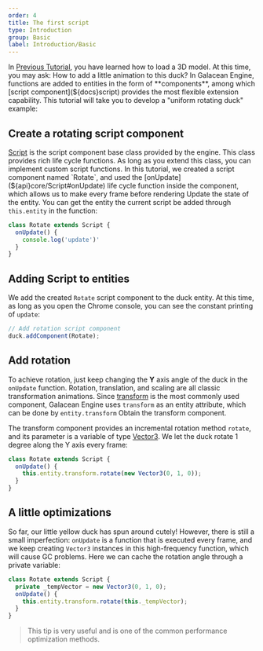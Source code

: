 ```yaml
---
order: 4
title: The first script
type: Introduction
group: Basic
label: Introduction/Basic
---
```


In [Previous Tutorial](${docs}model), you have learned how to load a 3D model. At this time, you may ask: How to add a little animation to this duck? In Galacean Engine, functions are added to entities in the form of **components**, among which [script component](${docs}script) provides the most flexible extension capability. This tutorial will take you to develop a "uniform rotating duck" example:

<playground src="script-basic.ts"></playground>

## Create a rotating script component

[Script](${api}core/Script) is the script component base class provided by the engine. This class provides rich life cycle functions. As long as you extend this class, you can implement custom script functions. In this tutorial, we created a script component named `Rotate`, and used the [onUpdate](${api}core/Script#onUpdate) life cycle function inside the component, which allows us to make every frame before rendering Update the state of the entity. You can get the entity the current script be added through `this.entity` in the function:

```typescript
class Rotate extends Script {
  onUpdate() {
    console.log('update')'
  }
}
```

## Adding Script to entities

We add the created `Rotate` script component to the duck entity. At this time, as long as you open the Chrome console, you can see the constant printing of `update`:

```typescript
// Add rotation script component
duck.addComponent(Rotate);
```

## Add rotation

To achieve rotation, just keep changing the **Y** axis angle of the duck in the `onUpdate` function. Rotation, translation, and scaling are all classic transformation animations. Since [transform](${docs}transform) is the most commonly used component, Galacean Engine uses `transform` as an entity attribute, which can be done by `entity.transform` Obtain the transform component.

The transform component provides an incremental rotation method `rotate`, and its parameter is a variable of type [Vector3](${api}math/Vector3). We let the duck rotate 1 degree along the Y axis every frame:

```typescript
class Rotate extends Script {
  onUpdate() {
    this.entity.transform.rotate(new Vector3(0, 1, 0));
  }
}
```

## A little optimizations

So far, our little yellow duck has spun around cutely! However, there is still a small imperfection: `onUpdate` is a function that is executed every frame, and we keep creating `Vector3` instances in this high-frequency function, which will cause GC problems. Here we can cache the rotation angle through a private variable:

```typescript
class Rotate extends Script {
  private _tempVector = new Vector3(0, 1, 0);
  onUpdate() {
    this.entity.transform.rotate(this._tempVector);
  }
}
```

> This tip is very useful and is one of the common performance optimization methods.
